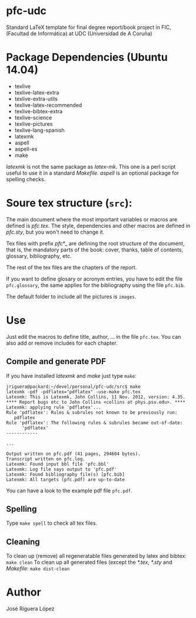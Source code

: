 pfc-udc
=======

Standard LaTeX template for final degree report/book project in FIC, 
(Facultad de Informática) at UDC (Universidad de A Coruña)

# Package Dependencies (Ubuntu 14.04)

* texlive
* texlive-latex-extra
* texlive-extra-utils
* texlive-latex-recommended
* texlive-bibtex-extra
* texlive-science
* texlive-pictures
* texlive-lang-spanish
* latexmk
* aspell
* aspell-es
* make

_latexmk_ is not the same package as _latex-mk_. This one is a perl script
useful to use it in a standard _Makefile_. _aspell_ is an optional package
for spelling checks.


# Soure tex structure (`src`):

The main document where the most important variables or macros are defined 
is _pfc.tex_. The style, dependencies and other macros are defined in _pfc.sty_, 
but you won't need to change it.

Tex files with prefix _pfc_*_ are defining  the root structure of the document, 
that is, the mandatory parts of the book: cover, thanks, table of contents, 
glossary, bibliography, etc.

The rest of the tex files are the chapters of the report.

If you want to define glosary or acronym entries, you have to edit the file 
`pfc.glossary`, the same applies for the bibliography using the file `pfc.bib`.

The default folder to include all the pictures is `images`.


# Use

Just edit the macros to define title, author, ... in the file `pfc.tex`.
You can also add or remove includes for each chapter.

## Compile and generate PDF

If you have installed _latexmk_ and _make_ just type `make`:
```
jriguera@packard:~/devel/personal/pfc-udc/src$ make
latexmk -pdf -pdflatex="pdflatex" -use-make pfc.tex
Latexmk: This is Latexmk, John Collins, 11 Nov. 2012, version: 4.35.
**** Report bugs etc to John Collins <collins at phys.psu.edu>. ****
Latexmk: applying rule 'pdflatex'...
Rule 'pdflatex': Rules & subrules not known to be previously run:
   pdflatex
Rule 'pdflatex': The following rules & subrules became out-of-date:
      'pdflatex'
------------

...

Output written on pfc.pdf (41 pages, 294604 bytes).
Transcript written on pfc.log.
Latexmk: Found input bbl file 'pfc.bbl'
Latexmk: Log file says output to 'pfc.pdf'
Latexmk: Found bibliography file(s) [pfc.bib]
Latexmk: All targets (pfc.pdf) are up-to-date
```

You can have a look to the example pdf file `pfc.pdf`.


## Spelling

Type `make spell` to check all tex files.

## Cleaning

To clean  up  (remove) all regeneratable files generated by latex and bibtex: `make clean`
To clean up all generated files (except the _*.tex_, _*.sty_ and _Makefile_: `make dist-clean`

# Author

José Riguera López

